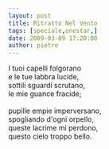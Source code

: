 ```yaml
---
layout: post
title: Ritratto Nel Vento
tags: [speciale,onestar,]
date: 2009-03-09 17:20:00
author: pietro
---
```

I tuoi capelli folgorano<br/>e le tue labbra lucide,<br/>sottili sguardi scrutano,<br/>le mie guance fracide;<br/><br/>pupille empie imperversano,<br/>spogliando d'ogni orpello,<br/>queste lacrime mi perdono,<br/>questo cielo troppo bello.
